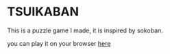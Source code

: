 # TSUIKABAN
This is a puzzle game I made, it is inspired by sokoban.

you can play it on your browser [here](https://myk-00l.itch.io/tsuikabanrsww/tsuikaban_rs.wasm)

